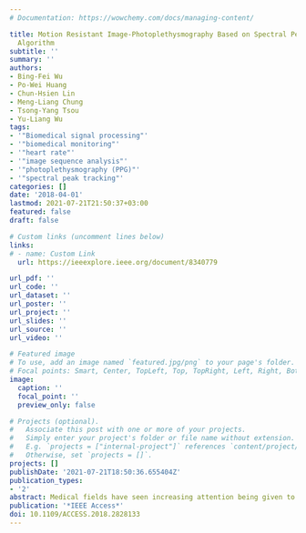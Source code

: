 ```yaml
---
# Documentation: https://wowchemy.com/docs/managing-content/

title: Motion Resistant Image-Photoplethysmography Based on Spectral Peak Tracking
  Algorithm
subtitle: ''
summary: ''
authors:
- Bing-Fei Wu
- Po-Wei Huang
- Chun-Hsien Lin
- Meng-Liang Chung
- Tsong-Yang Tsou
- Yu-Liang Wu
tags:
- '"Biomedical signal processing"'
- '"biomedical monitoring"'
- '"heart rate"'
- '"image sequence analysis"'
- '"photoplethysmography (PPG)"'
- '"spectral peak tracking"'
categories: []
date: '2018-04-01'
lastmod: 2021-07-21T21:50:37+03:00
featured: false
draft: false

# Custom links (uncomment lines below)
links:
# - name: Custom Link
  url: https://ieeexplore.ieee.org/document/8340779

url_pdf: ''
url_code: ''
url_dataset: ''
url_poster: ''
url_project: ''
url_slides: ''
url_source: ''
url_video: ''

# Featured image
# To use, add an image named `featured.jpg/png` to your page's folder.
# Focal points: Smart, Center, TopLeft, Top, TopRight, Left, Right, BottomLeft, Bottom, BottomRight.
image:
  caption: ''
  focal_point: ''
  preview_only: false

# Projects (optional).
#   Associate this post with one or more of your projects.
#   Simply enter your project's folder or file name without extension.
#   E.g. `projects = ["internal-project"]` references `content/project/deep-learning/index.md`.
#   Otherwise, set `projects = []`.
projects: []
publishDate: '2021-07-21T18:50:36.655404Z'
publication_types:
- '2'
abstract: Medical fields have seen increasing attention being given to image based heart rate measurement in recent years. One of the major limitations is motion artifacts of subject's head. Although there have been many studies focusing on signal extraction using different parameters and models, the development of frequency domain analysis is emerging slowly and moving in many directions. In the field of contact photoplethysmography (PPG), recent studies employed the acceleration signals to assist their spectral peak tracking algorithms. Inspired by the development of contact PPG, we are proposing a motion resistant spectral peak tracking (MRSPT) framework which eliminates the motion artifacts by integrating facial motion signals. The effectiveness of MRSPT coupled with the optimal image-based PPG (iPPG) signal has been tested against the state-of-the-art spectral peak tracking algorithms, multi-channel spectral matrix decomposition (MC-SMD), and the maximum peak selection coupled with optimal iPPG signal (Optimal MPS). Compared with MC-SMD and Optimal MPS, MRSPT uplifts the success rate-10 (success rate-5), the probability in which the absolute error is below ten (five) beats per mins, from 54.7% (36.3%) with MC-SMD and 73.0% (61.3%) with Optimal MPS to 90.7% (75.7%) with MRSPT in motion scenarios where subject moves arbitrarily with different distance or lighting. MRSPT also enhances the success rate-10 (success rate-5) from 40.7% (26.3%) with MC-SMD and 57.4% (45.7%) with Optimal MPS to 73.4% (58.4%) with MRSPT in all seven motion conditions including driving and running. Averagely, the success rate-five of Optimal MRSPT surpass the success rate-10 of both Optimal MPS and MC-SMD.
publication: '*IEEE Access*'
doi: 10.1109/ACCESS.2018.2828133
---
```


